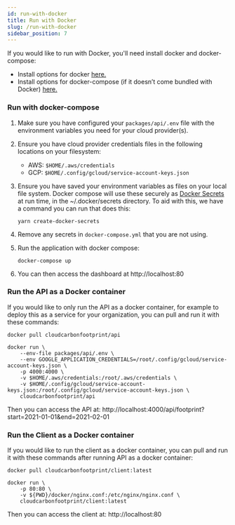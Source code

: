 ```yaml
---
id: run-with-docker
title: Run with Docker
slug: /run-with-docker
sidebar_position: 7
---
```


If you would like to run with Docker, you'll need install docker and docker-compose:

- Install options for docker [here.](https://docs.docker.com/get-docker/)
- Install options for docker-compose (if it doesn’t come bundled with Docker) [here.](https://docs.docker.com/compose/install/)

### Run with docker-compose

1.  Make sure you have configured your `packages/api/.env` file with the environment variables you need for your cloud provider(s).
2.  Ensure you have cloud provider credentials files in the following locations on your filesystem:
    - AWS: `$HOME/.aws/credentials`
    - GCP: `$HOME/.config/gcloud/service-account-keys.json`
3.  Ensure you have saved your environment variables as files on your local file system. Docker compose will use these securely as [Docker Secrets](https://docs.docker.com/engine/swarm/secrets/) at run time, in the ~/.docker/secrets directory. To aid with this, we have a command you can run that does this:

        yarn create-docker-secrets

4.  Remove any secrets in `docker-compose.yml` that you are not using.
5.  Run the application with docker compose:

        docker-compose up

6.  You can then access the dashboard at http://localhost:80

### Run the API as a Docker container

If you would like to only run the API as a docker container, for example to deploy this as a service for your organization, you can pull and run it with these commands:

    docker pull cloudcarbonfootprint/api

    docker run \
        --env-file packages/api/.env \
        --env GOOGLE_APPLICATION_CREDENTIALS=/root/.config/gcloud/service-account-keys.json \
        -p 4000:4000 \
        -v $HOME/.aws/credentials:/root/.aws/credentials \
        -v $HOME/.config/gcloud/service-account-keys.json:/root/.config/gcloud/service-account-keys.json \
        cloudcarbonfootprint/api

Then you can access the API at: http://localhost:4000/api/footprint?start=2021-01-01&end=2021-02-01

### Run the Client as a Docker container

If you would like to run the client as a docker container, you can pull and run it with these commands after running API as a docker container:

    docker pull cloudcarbonfootprint/client:latest

    docker run \
        -p 80:80 \
        -v ${PWD}/docker/nginx.conf:/etc/nginx/nginx.conf \
        cloudcarbonfootprint/client:latest

Then you can access the client at: http://localhost:80
